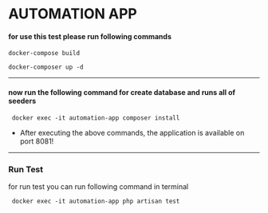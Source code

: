 # AUTOMATION APP


#### for use this test please run following commands

```
docker-compose build
```

```
docker-composer up -d
```

---

#### now run the following command for create database and runs all of seeders

``` 
 docker exec -it automation-app composer install
```


* After executing the above commands, the application is available on port 8081!

---
### Run Test 
for run test you can run following command in terminal
``` 
 docker exec -it automation-app php artisan test
```
